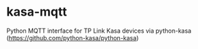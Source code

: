 # kasa-mqtt
Python MQTT interface for TP Link Kasa devices via python-kasa (https://github.com/python-kasa/python-kasa)

